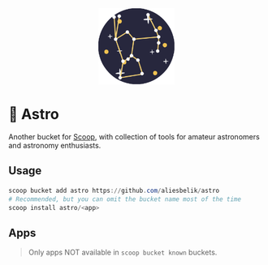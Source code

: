 <div align="center">
  <img src="assets/images/logo.svg" alt="orion" height="150px">
</div>

# :stars: Astro

Another bucket for [Scoop](https://scoop.sh/), with collection of tools for amateur astronomers and astronomy enthusiasts.

## Usage

```powershell
scoop bucket add astro https://github.com/aliesbelik/astro
# Recommended, but you can omit the bucket name most of the time
scoop install astro/<app>
```

## Apps

> Only apps NOT available in `scoop bucket known` buckets.
